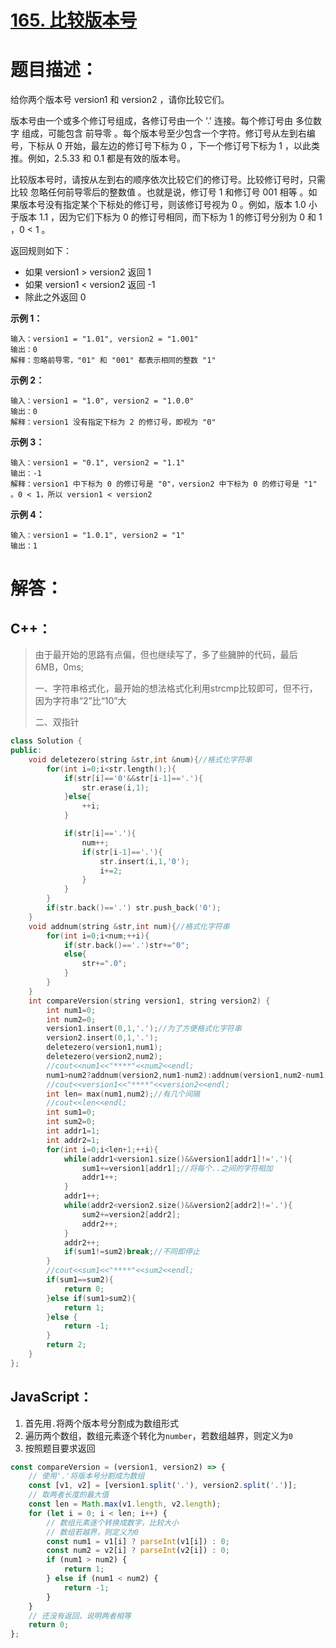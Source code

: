 # [165. 比较版本号](https://leetcode-cn.com/problems/compare-version-numbers/)

# 题目描述：

给你两个版本号 version1 和 version2 ，请你比较它们。

版本号由一个或多个修订号组成，各修订号由一个 '.' 连接。每个修订号由 多位数字 组成，可能包含 前导零 。每个版本号至少包含一个字符。修订号从左到右编号，下标从 0 开始，最左边的修订号下标为 0 ，下一个修订号下标为 1 ，以此类推。例如，2.5.33 和 0.1 都是有效的版本号。

比较版本号时，请按从左到右的顺序依次比较它们的修订号。比较修订号时，只需比较 忽略任何前导零后的整数值 。也就是说，修订号 1 和修订号 001 相等 。如果版本号没有指定某个下标处的修订号，则该修订号视为 0 。例如，版本 1.0 小于版本 1.1 ，因为它们下标为 0 的修订号相同，而下标为 1 的修订号分别为 0 和 1 ，0 < 1 。

返回规则如下：

- 如果 version1 > version2 返回 1
- 如果 version1 < version2 返回 -1
- 除此之外返回 0

**示例 1：**

```
输入：version1 = "1.01", version2 = "1.001"
输出：0
解释：忽略前导零，"01" 和 "001" 都表示相同的整数 "1"
```

**示例 2：**

```
输入：version1 = "1.0", version2 = "1.0.0"
输出：0
解释：version1 没有指定下标为 2 的修订号，即视为 "0"
```

**示例 3：**

```
输入：version1 = "0.1", version2 = "1.1"
输出：-1
解释：version1 中下标为 0 的修订号是 "0"，version2 中下标为 0 的修订号是 "1" 。0 < 1，所以 version1 < version2
```

**示例 4：**

```
输入：version1 = "1.0.1", version2 = "1"
输出：1
```

# 解答：

## C++：

> 由于最开始的思路有点偏，但也继续写了，多了些臃肿的代码，最后6MB，0ms;
>
> 一、字符串格式化，最开始的想法格式化利用strcmp比较即可，但不行，因为字符串“2”比“10”大
>
> 二、双指针

```cpp
class Solution {
public:
    void deletezero(string &str,int &num){//格式化字符串
        for(int i=0;i<str.length();){
            if(str[i]=='0'&&str[i-1]=='.'){
                str.erase(i,1);
            }else{
                ++i;
            }

            if(str[i]=='.'){
                num++;
                if(str[i-1]=='.'){
                    str.insert(i,1,'0');
                    i+=2;
                }
            }
        }
        if(str.back()=='.') str.push_back('0');
    }
    void addnum(string &str,int num){//格式化字符串
        for(int i=0;i<num;++i){
            if(str.back()=='.')str+="0";
            else{
                str+=".0";
            }
        }
    }
    int compareVersion(string version1, string version2) {
        int num1=0;
        int num2=0;
        version1.insert(0,1,'.');//为了方便格式化字符串
        version2.insert(0,1,'.');
        deletezero(version1,num1);
        deletezero(version2,num2);
        //cout<<num1<<"****"<<num2<<endl;
        num1>num2?addnum(version2,num1-num2):addnum(version1,num2-num1);
        //cout<<version1<<"****"<<version2<<endl;
        int len= max(num1,num2);//有几个间隔
        //cout<<len<<endl;
        int sum1=0;
        int sum2=0;
        int addr1=1;
        int addr2=1;
        for(int i=0;i<len+1;++i){
            while(addr1<version1.size()&&version1[addr1]!='.'){
                sum1+=version1[addr1];//将每个..之间的字符相加
                addr1++;
            }
            addr1++;
            while(addr2<version2.size()&&version2[addr2]!='.'){
                sum2+=version2[addr2];
                addr2++;
            }
            addr2++;
            if(sum1!=sum2)break;//不同即停止
        }
        //cout<<sum1<<"****"<<sum2<<endl;
        if(sum1==sum2){
            return 0;  
        }else if(sum1>sum2){
            return 1;
        }else {
            return -1;
        }
        return 2;
    }
};
```



## JavaScript：

1. 首先用`.`将两个版本号分割成为数组形式
2. 遍历两个数组，数组元素逐个转化为`number`，若数组越界，则定义为`0`
3. 按照题目要求返回

```javascript
const compareVersion = (version1, version2) => {
    // 使用'.'将版本号分割成为数组
    const [v1, v2] = [version1.split('.'), version2.split('.')];
    // 取两者长度的最大值
    const len = Math.max(v1.length, v2.length);
    for (let i = 0; i < len; i++) {
        // 数组元素逐个转换成数字，比较大小
        // 数组若越界，则定义为0
        const num1 = v1[i] ? parseInt(v1[i]) : 0;
        const num2 = v2[i] ? parseInt(v2[i]) : 0;
        if (num1 > num2) {
            return 1;
        } else if (num1 < num2) {
            return -1;
        }
    }
    // 还没有返回，说明两者相等
    return 0;
};
```
